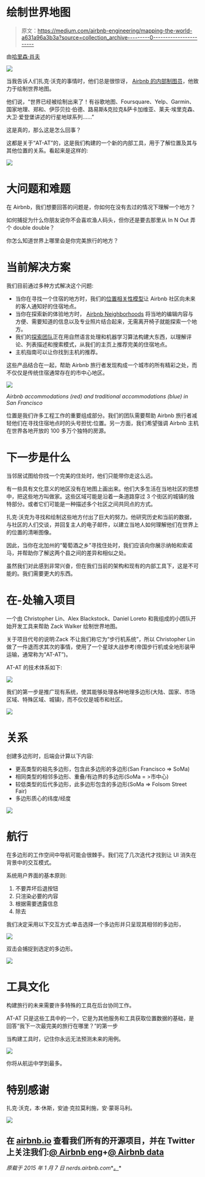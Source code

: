 # 绘制世界地图

> 原文：<https://medium.com/airbnb-engineering/mapping-the-world-a631a96a3b3a?source=collection_archive---------0----------------------->

由[哈里森·肖夫](https://medium.com/u/e0b86d3f3f13?source=post_page-----a631a96a3b3a--------------------------------)

![](img/a96a8cb41a975aa6a6572aa193aae575.png)

当我告诉人们扎克·沃克的事情时，他们总是很惊讶， [Airbnb 的内部制图员](http://www.theverge.com/2013/10/2/4790674/airbnbs-chief-cartographer-helps-sell-renters-on-lesser-know)，他致力于绘制世界地图。

他们说，“世界已经被绘制出来了！有谷歌地图、Foursquare、Yelp、Garmin、国家地理、郑和、伊莎贝拉·伯德、路易斯&克拉克&萨卡加维亚、莱夫·埃里克森、大卫·爱登堡讲述的行星地球系列……”

这是真的，那么这是怎么回事？

这都是关于“AT-AT”的，这是我们构建的一个新的内部工具，用于了解位置及其与其他位置的关系。看起来是这样的:

![](img/810fd128716cdae90bea6f98cd4858de.png)

# 大问题和难题

在 Airbnb，我们想要回答的问题是，你如何在没有去过的情况下理解一个地方？

如何捕捉为什么你朋友说你不会喜欢渔人码头，但你还是要去那里从 In N Out 弄个 double double？

你怎么知道世界上哪里会是你完美旅行的地方？

# 当前解决方案

我们目前通过多种方式解决这个问题:

*   当你在寻找一个住宿的地方时，我们的[位置相关性模型](http://nerds.airbnb.com/location-relevance/)让 Airbnb 社区向未来的客人通知好的住宿地点。
*   当你在探索新的体验地方时， [Airbnb Neighborhoods](https://www.airbnb.com/locations) 将当地的编辑内容与方便、需要知道的信息以及专业照片结合起来，无需离开椅子就能探索一个地方。
*   我们的[探索团队](http://www.wired.com/2014/07/airbnb_recommendations/)正在用自然语言处理和机器学习算法构建大东西，以理解评论、列表描述和搜索模式，从我们的主页上推荐完美的住宿地点。
*   主机指南可以让你找到主机的推荐。

这些产品结合在一起，帮助 Airbnb 旅行者发现构成一个城市的所有精彩之处，而不仅仅是传统住宿通常存在的市中心地区。

![](img/90393684aaa443d7d06571a0a8319ef0.png)

*Airbnb accommodations (red) and traditional accommodations (blue) in San Francisco*

位置是我们许多工程工作的重要组成部分。我们的团队需要帮助 Airbnb 旅行者减轻他们在寻找住宿地点时的头号担忧:位置。另一方面，我们希望强调 Airbnb 主机在世界各地开放的 100 多万个独特的房源。

# 下一步是什么

当邻居试图给你找一个完美的住处时，他们只能带你走这么远。

有一些具有文化意义的地区没有在地图上画出来。他们大多生活在当地社区的思想中，把这些地方叫做家。这些区域可能是沿着一条道路穿过 3 个街区的城镇的独特部分。或者它们可能是一种描述多个社区之间共同点的方式。

扎克·沃克为寻找和绘制这些地方付出了巨大的努力。他研究历史和当前的数据，与社区的人们交谈，并回复主人的电子邮件，以建立当地人如何理解他们在世界上的位置的清晰图像。

因此，当你在北加州的“葡萄酒之乡”寻找住处时，我们应该向你展示纳帕和索诺马，并帮助你了解这两个县之间的差异和相似之处。

虽然我们对此感到非常兴奋，但在我们当前的架构和现有的内部工具下，这是不可能的。我们需要更大的东西。

# 在-处输入项目

一个由 Christopher Lin、Alex Blackstock、Daniel Loreto 和我组成的小团队开始开发工具来帮助 Zack Walker 绘制世界地图。

关于项目代号的说明:Zack 不让我们称它为“步行机系统”，所以 Christopher Lin 做了一件退而求其次的事情，使用了一个星球大战参考(帝国步行机或全地形装甲运输，通常称为“AT-AT”)。

AT-AT 的技术体系如下:

![](img/499d5420f25f6916eefe6cd86827d7ea.png)

我们的第一步是推广现有系统，使其能够处理各种地理多边形(大陆、国家、市场区域、特殊区域、城镇)，而不仅仅是城市和社区。

![](img/98a7e8dc7669d3a06093d5e307c0e6ee.png)

# 关系

创建多边形时，后端会计算以下内容:

*   更高类型的祖先多边形，包含此多边形的多边形(San Francisco => SoMa)
*   相同类型的相邻多边形、重叠/有边界的多边形(SoMa = >市中心)
*   较低类型的后代多边形，此多边形包含的多边形(SoMa => Folsom Street Fair)
*   多边形质心的纬度/经度

![](img/a982b86fdfef45568e2c9b6e0c19814a.png)

# 航行

在多边形的工作空间中导航可能会很棘手。我们花了几次迭代才找到让 UI 消失在背景中的交互模式。

系统用户界面的基本原则:

1.  不要弄坏后退按钮
2.  只渲染必要的内容
3.  根据需要透露信息
4.  除去

我们决定采用以下交互方式:单击选择一个多边形并只呈现其相邻的多边形，

![](img/34791a5fc7da52188e80e9377623006e.png)

双击会捕捉到选定的多边形。

![](img/0d5f38ec6c99d68727a05bf0c7e15f60.png)

# 工具文化

构建旅行的未来需要许多特殊的工具在后台协同工作。

AT-AT 只是这些工具中的一个，它是为其他服务和工具获取位置数据的基础，是回答“我下一次最完美的旅行在哪里？”的第一步

当构建工具时，记住你永远无法预测未来的用例。

![](img/9f34019872d1570ae40437d2b711f674.png)

你将从航运中学到最多。

# 特别感谢

扎克·沃克，本·休斯，安迪·克拉莫利施，安·蒙哥马利。

![](img/3913f6470a7657e02386189e67b4eb30.png)

## 在 [airbnb.io](http://airbnb.io) 查看我们所有的开源项目，并在 Twitter 上关注我们:[@ Airbnb eng](https://twitter.com/AirbnbEng)+[@ Airbnb data](https://twitter.com/AirbnbData)

*原载于 2015 年 1 月 7 日 nerds.airbnb.com**[*。*](http://nerds.airbnb.com/mapping-world/)*